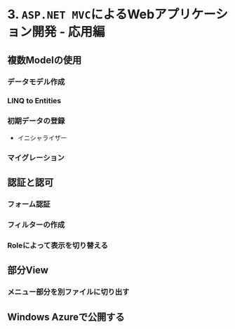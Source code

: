 # 3. `ASP.NET MVC`によるWebアプリケーション開発 - 応用編

## 複数Modelの使用

### データモデル作成

### LINQ to Entities

### 初期データの登録

* イニシャライザー

### マイグレーション

## 認証と認可

### フォーム認証

### フィルターの作成

### Roleによって表示を切り替える

## 部分View

### メニュー部分を別ファイルに切り出す

## Windows Azureで公開する

